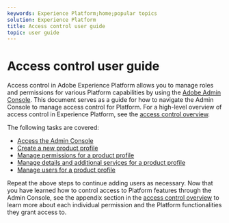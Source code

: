 ```yaml
---
keywords: Experience Platform;home;popular topics
solution: Experience Platform
title: Access control user guide
topic: user guide
---
```


# Access control user guide

Access control in Adobe Experience Platform allows you to manage roles and permissions for various Platform capabilities by using the [Adobe Admin Console](https://adminconsole.adobe.com). This document serves as a guide for how to navigate the Admin Console to manage access control for Platform. For a high-level overview of access control in Experience Platform, see the [access control overview](./../home.md).

The following tasks are covered:

- [Access the Admin Console](./browse.md)
- [Create a new product profile](./create-profile.md)
- [Manage permissions for a product profile](./permissions.md)
- [Manage details and additional services for a product profile](./details-and-services.md)
- [Manage users for a product profile](./users.md)

Repeat the above steps to continue adding users as necessary. Now that you have learned how to control access to Platform features through the Admin Console, see the appendix section in the [access control overview](../home.md) to learn more about each individual permission and the Platform functionalities they grant access to.